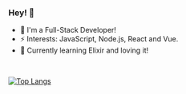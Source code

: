 

<!--
**brvnaleao/brvnaleao** is a ✨ _special_ ✨ repository because its `README.md` (this file) appears on your GitHub profile.

Here are some ideas to get you started:


![about-me](https://github.com/brvnaleao/brvnaleao/blob/master/2.png)

-->


### Hey! 👋
- 🔭 I'm a Full-Stack Developer!
- ⚡ Interests: JavaScript, Node.js, React and Vue.
- 💜 Currently learning Elixir and loving it!

<!--
- 👯 Sou apaixonada por JavaScript!
- 💬 Ask me about ...
- 📫 How to reach me: ...
- 😄 Pronouns: ...
-...
-->
<br>


[![Top Langs](https://github-readme-stats.vercel.app/api/top-langs/?username=brvnaleao)](https://github.com/brvnaleao)

